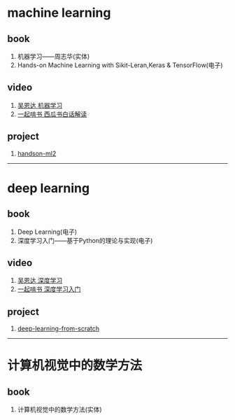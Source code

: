 # machine learning
## book
1. 机器学习——周志华(实体)
2. Hands-on Machine Learning with Sikit-Leran,Keras & TensorFlow(电子)
## video
1. [吴恩达 机器学习](https://www.bilibili.com/video/BV164411b7dx)
2. [一起啃书 西瓜书白话解读](https://www.bilibili.com/video/BV17J411C7zZ)
## project
1. [handson-ml2](https://github.com/DavidJinThree/handson-ml2)
---
# deep learning
## book
1. Deep Learning(电子)
2. 深度学习入门——基于Python的理论与实现(电子)
## video
1. [吴恩达 深度学习](https://www.bilibili.com/video/BV1gb411j7Bs)
2. [一起啃书 深度学习入门](https://www.bilibili.com/video/BV12t411N7482)
## project
1. [deep-learning-from-scratch](https://github.com/DavidJinThree/deep-learning-from-scratch)
---
# 计算机视觉中的数学方法
## book
1. 计算机视觉中的数学方法(实体)

